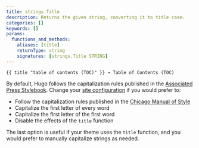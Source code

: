```yaml
---
title: strings.Title
description: Returns the given string, converting it to title case.
categories: []
keywords: []
params:
  functions_and_methods:
    aliases: [title]
    returnType: string
    signatures: [strings.Title STRING]
---
```


```go-html-template
{{ title "table of contents (TOC)" }} → Table of Contents (TOC)
```

By default, Hugo follows the capitalization rules published in the [Associated Press Stylebook][]. Change your [site configuration][] if you would prefer to:

- Follow the capitalization rules published in the [Chicago Manual of Style][]
- Capitalize the first letter of every word
- Capitalize the first letter of the first word
- Disable the effects of the `title` function

The last option is useful if your theme uses the `title` function, and you would prefer to manually capitalize strings as needed.

[Associated Press Stylebook]: https://www.apstylebook.com/
[Chicago Manual of Style]: https://www.chicagomanualofstyle.org/home.html
[site configuration]: /docs/reference/configuration/all/#title-case-style
